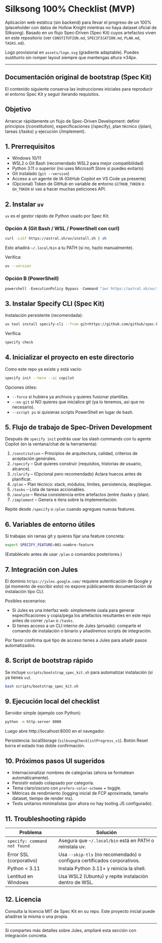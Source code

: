 # Silksong 100% Checklist (MVP)

Aplicación web estática (sin backend) para llevar el progreso de un 100% (placeholder con datos de Hollow Knight mientras no haya dataset oficial de Silksong). Basado en un flujo Spec‑Driven (Spec Kit) cuyos artefactos viven en este repositorio (ver `CONSTITUTION.md`, `SPECIFICATION.md`, `PLAN.md`, `TASKS.md`).

Logo provisional en `assets/logo.svg` (gradiente adaptable). Puedes sustituirlo sin romper layout siempre que mantengas altura ≈34px.

---

## Documentación original de bootstrap (Spec Kit)

El contenido siguiente conserva las instrucciones iniciales para reproducir el entorno Spec Kit y seguir iterando requisitos.

## Objetivo
Arrancar rápidamente un flujo de Spec-Driven Development: definir principios (/constitution), especificaciones (/specify), plan técnico (/plan), tareas (/tasks) y ejecución (/implement).

## 1. Prerrequisitos
- Windows 10/11
- WSL2 o Git Bash (recomendado WSL2 para mejor compatibilidad)  
- Python 3.11 o superior (no uses Microsoft Store si puedes evitarlo)  
- Git instalado (`git --version`)  
- Acceso a un agente de IA (GitHub Copilot en VS Code ya presente)  
- (Opcional) Token de GitHub en variable de entorno `GITHUB_TOKEN` o `GH_TOKEN` si vas a hacer muchas peticiones API.

## 2. Instalar `uv`
`uv` es el gestor rápido de Python usado por Spec Kit.

### Opción A (Git Bash / WSL / PowerShell con curl)
```bash
curl -LsSf https://astral.sh/uv/install.sh | sh
```
Esto añadirá `~/.local/bin` a tu PATH (si no, hazlo manualmente).

Verifica:
```bash
uv --version
```

### Opción B (PowerShell)
```powershell
powershell -ExecutionPolicy Bypass -Command "iwr https://astral.sh/uv/install.ps1 -UseBasicParsing | iex"
```

## 3. Instalar Specify CLI (Spec Kit)
Instalación persistente (recomendada):
```bash
uv tool install specify-cli --from git+https://github.com/github/spec-kit.git
```
Verifica:
```bash
specify check
```

## 4. Inicializar el proyecto en este directorio
Como este repo ya existe y está vacío:
```bash
specify init --here --ai copilot
```
Opciones útiles:
- `--force` si hubiera ya archivos y quieres fusionar plantillas.
- `--no-git` si NO quieres que inicialice git (ya lo tenemos, así que no necesario).
- `--script ps` si quisieras scripts PowerShell en lugar de bash.

## 5. Flujo de trabajo de Spec-Driven Development
Después de `specify init` podrás usar los slash commands con tu agente Copilot (en la ventana/chat de la herramienta):
1. `/constitution`  – Principios de arquitectura, calidad, criterios de aceptación generales.
2. `/specify`       – Qué quieres construir (requisitos, historias de usuario, alcance). 
3. `/clarify`       – (Opcional pero recomendado) Aclara huecos antes de planificar. 
4. `/plan`          – Plan técnico: stack, módulos, límites, persistencia, despliegue.
5. `/tasks`         – Lista de tareas accionables.
6. `/analyze`       – Revisa consistencia entre artefactos (entre /tasks y /plan). 
7. `/implement`     – Genera e itera sobre la implementación.

Repite desde `/specify` o `/plan` cuando agregues nuevas features.

## 6. Variables de entorno útiles
Si trabajas sin ramas git y quieres fijar una feature concreta:
```bash
export SPECIFY_FEATURE=001-nombre-feature
```
(Establécelo antes de usar `/plan` o comandos posteriores.)

## 7. Integración con Jules
El dominio `https://jules.google.com/` requiere autenticación de Google y (al momento de escribir esto) no expone públicamente documentación de instalación tipo CLI.

Posibles escenarios:
- Si Jules es una interfaz web: simplemente úsala para generar especificaciones y copia/pega los artefactos resultantes en este repo antes de correr `/plan` o `/tasks`.
- Si tienes acceso a un CLI interno de Jules (privado): comparte el comando de instalación o binario y añadiremos scripts de integración.

Por favor confirma qué tipo de acceso tienes a Jules para añadir pasos automatizados.

## 8. Script de bootstrap rápido
Se incluye `scripts/bootstrap_spec_kit.sh` para automatizar instalación (si ya tienes `uv`).
```bash
bash scripts/bootstrap_spec_kit.sh
```

## 9. Ejecución local del checklist

Servidor simple (ejemplo con Python):

```bash
python -m http.server 8000
```

Luego abre http://localhost:8000 en el navegador.

Persistencia: localStorage (`silksongChecklistProgress_v1`). Botón Reset borra el estado tras doble confirmación.

## 10. Próximos pasos UI sugeridos
- Internacionalizar nombres de categorías (ahora se formatean automáticamente).
- Persistir estado colapsado por categoría.
- Tema claro/oscuro con `prefers-color-scheme` + toggle.
- Métricas de rendimiento (logging inicial de FCP aproximada, tamaño dataset, tiempo de render ms).
- Tests unitarios minimalistas (por ahora no hay tooling JS configurado).

## 11. Troubleshooting rápido
| Problema | Solución |
|----------|----------|
| `specify: command not found` | Asegura que `~/.local/bin` está en PATH o reinstala uv. |
| Error SSL (corporativo) | Usa `--skip-tls` (no recomendado) o configura certificados corporativos. |
| Python < 3.11 | Instala Python 3.11+ y reinicia la shell. |
| Lentitud en Windows | Usa WSL2 (Ubuntu) y repite instalación dentro de WSL. |

## 12. Licencia
Consulta la licencia MIT de Spec Kit en su repo. Este proyecto inicial puede añadirse la misma o una propia.

---
Si compartes más detalles sobre Jules, ampliaré esta sección con integración concreta.

